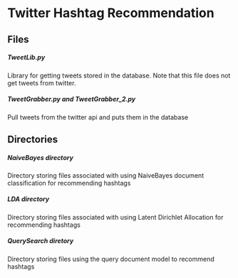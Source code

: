 # Twitter Hashtag Recommendation

## Files
##### TweetLib.py
Library for getting tweets stored in the database. Note that this file does not get tweets from twitter. 

##### TweetGrabber.py and TweetGrabber_2.py
Pull tweets from the twitter api and puts them in the database


## Directories

##### NaiveBayes directory
Directory storing files associated with using NaiveBayes document classification for recommending hashtags
##### LDA directory
Directory storing files associated with using Latent Dirichlet Allocation for recommending hashtags

##### QuerySearch diretory
Directory storing files using the query document model to recommend hashtags
